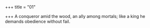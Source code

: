 +++
title = "01"

+++
A conqueror amid the wood, an ally among mortals;
like a king he demands obedience without fail.